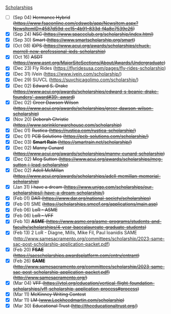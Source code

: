 <u>Scholarships</u>

- [ ] (Sep 04) ~~Hermance Hybrid (https://www.fsaeonline.com/cdsweb/app/NewsItem.aspx?NewsItemID=4587d59d-ec15-4b91-833d-f4a8e7539e26)~~
- [x] (Sep 24) ~~NSC (https://www.spaceclub.org/scholarship/index.html)~~
- [x] (Sep 30) ~~Smart (https://www.smartscholarship.org/smart)~~
- [x] (Oct 08) ~~IDPS (https://www.acui.org/awards/scholarships/chuck-morrell-new-professional-ipds-scholarship)~~
- [x] (Oct 16) ~~ASDT (https://www.asnt.org/MajorSiteSections/About/Awards/Undergraduate)~~
- [x] (Dec 23) Fly Rides (https://flyridesusa.com/pages/fly-rides-scholarship)
- [x] (Dec 31) iVein (https://www.ivein.com/scholarship/)
- [x] (Dec 29) SUVCL (https://suvchicagolimo.com/scholarship/)
- [x] (Dec 02) ~~Edward S. Drake (https://www.acui.org/awards/scholarships/edward-s-beanie-drake-founders'-award#39;-award)~~
- [x] (Dec 02) ~~Greer Dawson Wilson (https://www.acui.org/awards/scholarships/greer-dawson-wilson-scholarship)~~
- [x] (Nov 20) ~~Deborah Christie (https://www.sprinklerwarehouse.com/scholarship)~~
- [x] (Dec 01) ~~Rustica (https://rustica.com/rustica-scholarship/)~~
- [x] (Dec 01) ~~PCB Solutions (https://pcb-solutions.com/scholarship/)~~
- [x] (Dec 03) ~~**Smart Rain** (https://smartrain.net/scholarship/)~~
- [x] (Dec 02) ~~Manny Cunard (https://www.acui.org/awards/scholarships/manny-cunard-scholarship)~~
- [x] (Dec 02) ~~Meg Sutton (https://www.acui.org/awards/scholarships/meg-sutton-i-lead-scholarship)~~
- [x] (Dec 02) ~~Adell McMillan (https://www.acui.org/awards/scholarships/adell-mcmillan-memorial-scholarship)~~
- [x] (Jan 31) ~~I have a dream (https://www.unigo.com/scholarships/our-scholarships/i-have-a-dream-scholarship/)~~
- [x] (Feb 01) ~~DAR (https://www.dar.org/national-society/scholarships)~~
- [x] (Feb 01) SME ~~(https://scholarships.smeef.org/applications/main.asp)~~
- [x] (Feb 06) ~~LoR - ASME~~
- [x] (Feb 06) ~~LoR - VFF~~
- [x] (Feb 10) ~~**ASME** (https://www.asme.org/asme-programs/students-and-faculty/scholarships/4-year-baccalaureate-graduate-students)~~
- [x] (Feb 13) 2 LoR - Diagne, Mills, Mike Fil, Paul Ioanidis SAME (http://www.samesacramento.org/committees/scholarship/2023-same-sac-post-scholarship-application-packet.pdf)
- [x] (Feb 20) ~~**FSAE** (https://saescholarships.awardsplatform.com/entry/entrant)~~
- [x] (Feb 26) ~~**SAME** (http://www.samesacramento.org/committees/scholarship/2023-same-sac-post-scholarship-application-packet.pdf) (http://www.samesacramento.org/)~~
- [x] (Mar 04) ~~VFF (https://vtol.org/education/vertical-flight-foundation-scholarships/vff-scholarship-application-process#process)~~
- [x] (Mar 11) ~~McKinney Writing Contest~~
- [x] (Mar 11) ~~LM (www.Lockheedmartin.com/scholarship)~~
- [x] (Mar 30) ~~Educational Trust (http://theeducationaltrust.org/)~~
